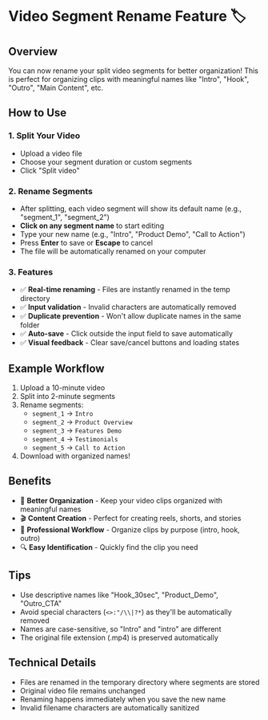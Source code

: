 # Video Segment Rename Feature 🏷️

## Overview
You can now rename your split video segments for better organization! This is perfect for organizing clips with meaningful names like "Intro", "Hook", "Outro", "Main Content", etc.

## How to Use

### 1. **Split Your Video**
- Upload a video file
- Choose your segment duration or custom segments  
- Click "Split video"

### 2. **Rename Segments**
- After splitting, each video segment will show its default name (e.g., "segment_1", "segment_2")
- **Click on any segment name** to start editing
- Type your new name (e.g., "Intro", "Product Demo", "Call to Action")
- Press **Enter** to save or **Escape** to cancel
- The file will be automatically renamed on your computer

### 3. **Features**
- ✅ **Real-time renaming** - Files are instantly renamed in the temp directory
- ✅ **Input validation** - Invalid characters are automatically removed
- ✅ **Duplicate prevention** - Won't allow duplicate names in the same folder
- ✅ **Auto-save** - Click outside the input field to save automatically
- ✅ **Visual feedback** - Clear save/cancel buttons and loading states

## Example Workflow
1. Upload a 10-minute video
2. Split into 2-minute segments  
3. Rename segments:
   - `segment_1` → `Intro`
   - `segment_2` → `Product Overview`
   - `segment_3` → `Features Demo`
   - `segment_4` → `Testimonials`
   - `segment_5` → `Call to Action`
4. Download with organized names!

## Benefits
- 📁 **Better Organization** - Keep your video clips organized with meaningful names
- 🎬 **Content Creation** - Perfect for creating reels, shorts, and stories
- 💼 **Professional Workflow** - Organize clips by purpose (intro, hook, outro)
- 🔍 **Easy Identification** - Quickly find the clip you need

## Tips
- Use descriptive names like "Hook_30sec", "Product_Demo", "Outro_CTA"
- Avoid special characters (`<>:"/\\|?*`) as they'll be automatically removed
- Names are case-sensitive, so "Intro" and "intro" are different
- The original file extension (.mp4) is preserved automatically

## Technical Details
- Files are renamed in the temporary directory where segments are stored
- Original video file remains unchanged
- Renaming happens immediately when you save the new name
- Invalid filename characters are automatically sanitized